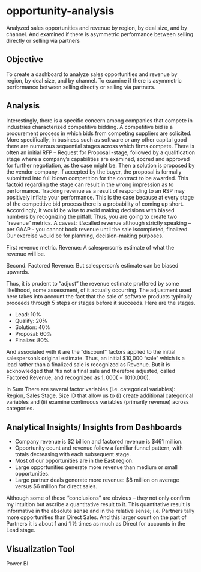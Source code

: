 # opportunity-analysis
Analyzed sales opportunities and revenue by region, by deal size, and by channel. And examined if there is asymmetric performance between selling directly or selling via partners

## Objective
To create a dashboard to analyze sales opportunities and revenue by region, by deal size, and by channel. To examine if there is asymmetric performance between selling directly or selling via partners. 

## Analysis
Interestingly, there is a specific concern among companies that compete in industries characterized competitive bidding. A competitive bid is a procurement process
in which bids from competing suppliers are solicited. More specifically, in business such as software or any other capital good there are numerous sequential stages
across which firms compete. There is often an initial RFP – Request for Proposal -stage, followed by a qualification stage where a company’s capabilities are 
examined, socred and approved for further negotiation, as the case might be. Then a solution is proposed by the vendor company. If accepted by the buyer, the
proposal is formally submitted into full blown competition for the contract to be awarded. This factoid regarding the stage can result in the wrong impression 
as to performance. Tracking revenue as a result of responding to an RSP may positively inflate your performance. This is the case because at every stage of the 
competitive bid process there is a probability of coming up short. Accordingly, it would be wise to avoid making decisions with biased numbers by recognizing the 
pitfall. Thus, you are going to create two “revenue” metrics. A caveat: it’scalled revenue although strictly speaking – per GAAP - you cannot book revenue until the 
sale iscompleted, finalized. Our exercise would be for planning, decision-making purposes.

First revenue metric. Revenue: A salesperson’s estimate of what the revenue will be.

Second. Factored Revenue: But salesperson’s estimate can be biased upwards. 

Thus, it is prudent to “adjust” the revenue estimate proffered by some likelihood, some assessment, of it actually occurring. The adjustment used here takes 
into account the fact that the sale of software products typically proceeds through 5 steps or stages before it succeeds. Here are the stages.
* Lead: 10%
* Qualify: 20%
* Solution: 40%
* Proposal: 60%
* Finalize: 80%

And associated with it are the “discount” factors applied to the initial salesperson’s original
estimate. Thus, an initial $10,000 “sale” which is a lead rather than a finalized sale is recognized
as Revenue. But it is acknowledged that ‘tis not a final sale and therefore adjusted, called
Factored Revenue, and recognized as $1,000 ( =10%*$10,000).


In Sum
There are several factor variables (i.e. categorical variables): Region, Sales Stage, Size ID that allow us to
(i) create additional categorical variables and 
(ii) examine continuous variables (primarily revenue) across
categories.

## Analytical Insights/ Insights from Dashboards
* Company revenue is $2 billion and factored revenue is $461 million.
* Opportunity count and revenue follow a familiar funnel pattern, with totals decreasing
with each subsequent stage.
* Most of our opportunities are in the East region.
* Large opportunities generate more revenue than medium or small opportunities.
* Large partner deals generate more revenue: $8 million on average versus $6 million for
direct sales.

Although some of these “conclusions” are obvious – they not only confirm my intuition but ascribe a quantitative result to it. This quantitative result is 
informative in the absolute sense and in the relative sense; i.e. Partners tally more opportunities than Direct Sales. And this larger count on the part of
Partners it is about 1 and 1 ½ times as much as Direct for accounts in the Lead stage. 

## Visualization Tool
Power BI
